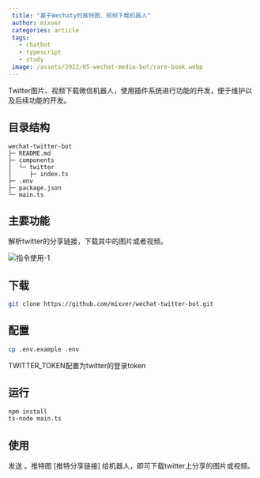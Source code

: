 ```yaml
---
 title: "基于Wechaty的推特图、视频下载机器人"
 author: mixver
 categories: article
 tags:
   - chatbot
   - typescript
   - study
 image: /assets/2022/05-wechat-media-bot/rare-book.webp
---
```


Twitter图片、视频下载微信机器人，使用插件系统进行功能的开发，便于维护以及后续功能的开发。

## 目录结构

```shell
wechat-twitter-bot
├─ README.md
├─ components
│  └─ twitter
│     ├─ index.ts
├─ .env
├─ package.json
└─ main.ts
```

## 主要功能

解析twitter的分享链接，下载其中的图片或者视频。

![指令使用-1](/assets/2022/05-wechat-media-bot/user-1.webp)

## 下载

```bash
git clone https://github.com/mixver/wechat-twitter-bot.git
```

## 配置

```bash
cp .env.example .env
```

TWITTER_TOKEN配置为twitter的登录token

## 运行

```bash
npm install
ts-node main.ts
```

## 使用

发送 。推特图 [推特分享链接]  给机器人，即可下载twitter上分享的图片或视频。
